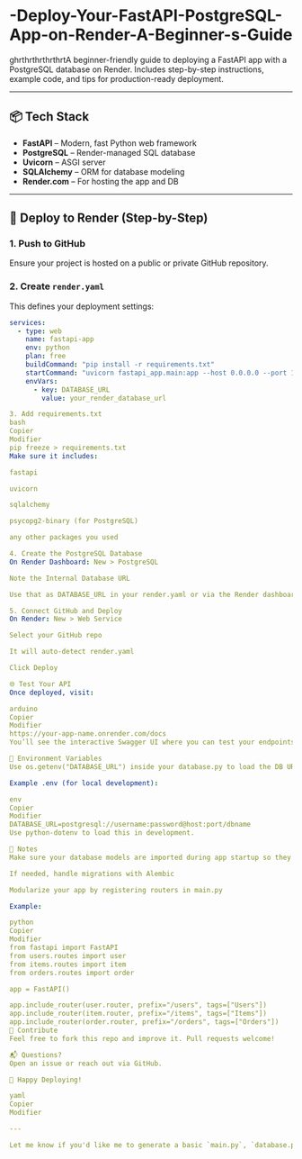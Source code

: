 # -Deploy-Your-FastAPI-PostgreSQL-App-on-Render-A-Beginner-s-Guide
ghrthrthrthrthrtA beginner-friendly guide to deploying a FastAPI app with a PostgreSQL database on Render. Includes step-by-step instructions, example code, and tips for production-ready deployment.

---

## 📦 Tech Stack

- **FastAPI** – Modern, fast Python web framework
- **PostgreSQL** – Render-managed SQL database
- **Uvicorn** – ASGI server
- **SQLAlchemy** – ORM for database modeling
- **Render.com** – For hosting the app and DB

---

## 🚀 Deploy to Render (Step-by-Step)

### 1. Push to GitHub

Ensure your project is hosted on a public or private GitHub repository.

### 2. Create `render.yaml`

This defines your deployment settings:

```yaml
services:
  - type: web
    name: fastapi-app
    env: python
    plan: free
    buildCommand: "pip install -r requirements.txt"
    startCommand: "uvicorn fastapi_app.main:app --host 0.0.0.0 --port 10000"
    envVars:
      - key: DATABASE_URL
        value: your_render_database_url

3. Add requirements.txt
bash
Copier
Modifier
pip freeze > requirements.txt
Make sure it includes:

fastapi

uvicorn

sqlalchemy

psycopg2-binary (for PostgreSQL)

any other packages you used

4. Create the PostgreSQL Database
On Render Dashboard: New > PostgreSQL

Note the Internal Database URL

Use that as DATABASE_URL in your render.yaml or via the Render dashboard's Environment Variables

5. Connect GitHub and Deploy
On Render: New > Web Service

Select your GitHub repo

It will auto-detect render.yaml

Click Deploy

🌐 Test Your API
Once deployed, visit:

arduino
Copier
Modifier
https://your-app-name.onrender.com/docs
You’ll see the interactive Swagger UI where you can test your endpoints for users, items, and orders.

🧩 Environment Variables
Use os.getenv("DATABASE_URL") inside your database.py to load the DB URL securely.

Example .env (for local development):

env
Copier
Modifier
DATABASE_URL=postgresql://username:password@host:port/dbname
Use python-dotenv to load this in development.

📌 Notes
Make sure your database models are imported during app startup so they’re registered correctly

If needed, handle migrations with Alembic

Modularize your app by registering routers in main.py

Example:

python
Copier
Modifier
from fastapi import FastAPI
from users.routes import user
from items.routes import item
from orders.routes import order

app = FastAPI()

app.include_router(user.router, prefix="/users", tags=["Users"])
app.include_router(item.router, prefix="/items", tags=["Items"])
app.include_router(order.router, prefix="/orders", tags=["Orders"])
🙌 Contribute
Feel free to fork this repo and improve it. Pull requests welcome!

📬 Questions?
Open an issue or reach out via GitHub.

🎉 Happy Deploying!

yaml
Copier
Modifier

---

Let me know if you'd like me to generate a basic `main.py`, `database.py`, or example router as well.

